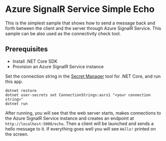 # Azure SignalR Service Simple Echo

This is the simplest sample that shows how to send a message back and forth between the client and the server through Azure SignalR Service. This sample can be also used as the connectivity check tool.

## Prerequisites
* Install .NET Core SDK
* Provision an Azure SignalR Service instance

Set the connection string in the [Secret Manager](https://docs.microsoft.com/en-us/aspnet/core/security/app-secrets#secret-manager) tool for .NET Core, and run this app.

```
dotnet restore
dotnet user-secrets set ConnectionStrings:asrs1 "<your connection string>"
dotnet run
```

After running, you will see that the web server starts, makes connections to the Azure SignalR Service instance and creates an endpoint at `http://localhost:5000/echo`. Then a client will be launched and sends a hello message to it. If everything goes well you will see `Hello!` printed on the screen.